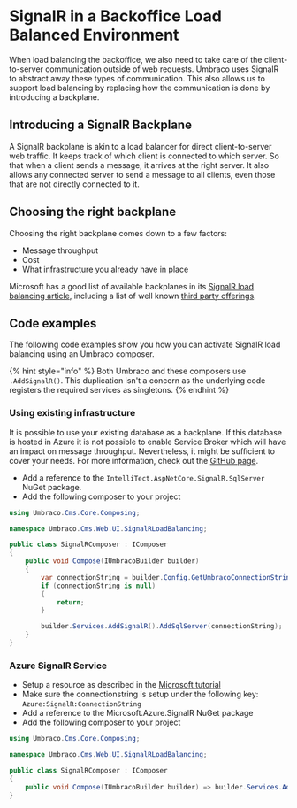 # SignalR in a Backoffice Load Balanced Environment
When load balancing the backoffice, we also need to take care of the client-to-server communication outside of web requests.
Umbraco uses SignalR to abstract away these types of communication. This also allows us to support load balancing by replacing how the communication is done by introducing a backplane.

## Introducing a SignalR Backplane
A SignalR backplane is akin to a load balancer for direct client-to-server web traffic. It keeps track of which client is connected to which server. So that when a client sends a message, it arrives at the right server. It also allows any connected server to send a message to all clients, even those that are not directly connected to it.

## Choosing the right backplane
Choosing the right backplane comes down to a few factors:
- Message throughput
- Cost
- What infrastructure you already have in place

Microsoft has a good list of available backplanes in its [SignalR load balancing article](https://learn.microsoft.com/en-us/aspnet/core/signalr/scale?view=aspnetcore-10.0), including a list of well known [third party offerings](https://learn.microsoft.com/en-us/aspnet/core/signalr/scale?view=aspnetcore-9.0#third-party-signalr-backplane-providers).

## Code examples
The following code examples show you how you can activate SignalR load balancing using an Umbraco composer.

{% hint style="info" %}
Both Umbraco and these composers use `.AddSignalR()`.  This duplication isn't a concern as the underlying code registers the required services as singletons.
{% endhint %}

### Using existing infrastructure
It is possible to use your existing database as a backplane. If this database is hosted in Azure it is not possible to enable Service Broker which will have an impact on message throughput. Nevertheless, it might be sufficient to cover your needs.
For more information, check out the [GitHub page](https://github.com/IntelliTect/IntelliTect.AspNetCore.SignalR.SqlServer).
- Add a reference to the `IntelliTect.AspNetCore.SignalR.SqlServer` NuGet package.
- Add the following composer to your project
```csharp
using Umbraco.Cms.Core.Composing;

namespace Umbraco.Cms.Web.UI.SignalRLoadBalancing;

public class SignalRComposer : IComposer
{
    public void Compose(IUmbracoBuilder builder)
    {
        var connectionString = builder.Config.GetUmbracoConnectionString();
        if (connectionString is null)
        {
            return;
        }

        builder.Services.AddSignalR().AddSqlServer(connectionString);
    }
}
```

### Azure SignalR Service
- Setup a resource as described in the [Microsoft tutorial](https://learn.microsoft.com/en-us/azure/azure-signalr/signalr-quickstart-dotnet-core#create-an-azure-signalr-resource)
- Make sure the connectionstring is setup under the following key: `Azure:SignalR:ConnectionString`
- Add a reference to the Microsoft.Azure.SignalR NuGet package
- Add the following composer to your project
```csharp
using Umbraco.Cms.Core.Composing;

namespace Umbraco.Cms.Web.UI.SignalRLoadBalancing;

public class SignalRComposer : IComposer
{
    public void Compose(IUmbracoBuilder builder) => builder.Services.AddSignalR().AddAzureSignalR();
}
```
